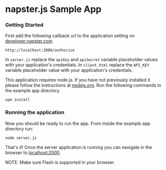 # napster.js Sample App

### Getting Started

First add the following callback url to the application setting on [developer.napster.com](https://developer.napster.com)

```
http://localhost:2000/authorize
```

In `server.js` replace the `apiKey` and `apiSecret` variable placeholder values with your application's credentials. In `client.html` replace the `API_KEY` variable placeholder value with your application's credentials.

This application requires node.js. If you have not previously installed it please follow the instructions at [nodejs.org](https://nodejs.org). Run the following commands in the example app directory.

```
npm install
```

### Running the application

Now you should be ready to run the app. From inside the example app directory run:

```
node server.js
```

That's it! Once the server application is running you can navigate in the browser to [localhost:2000](http://localhost:2000).

NOTE: Make sure Flash is supported in your browser.
